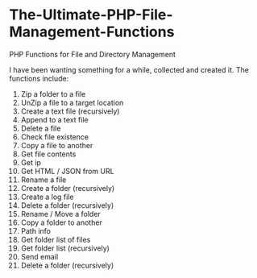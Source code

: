 # The-Ultimate-PHP-File-Management-Functions
PHP Functions for File and Directory Management


I have been wanting something for a while, collected and created it. The functions include:

1. Zip a folder to a file
2. UnZip a file to a target location
3. Create a text file (recursively)
4. Append to a text file
5. Delete a file
6. Check file existence
7. Copy a file to another
8. Get file contents
9. Get ip
10. Get HTML / JSON from URL
11. Rename a file
12. Create a folder (recursively)
13. Create a log file
14. Delete a folder (recursively)
15. Rename / Move a folder
16. Copy a folder to another
17. Path info
18. Get folder list of files
19. Get folder list (recursively)
20. Send email
21. Delete a folder (recursively)
